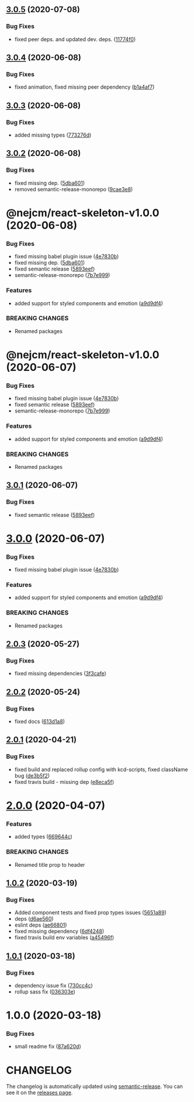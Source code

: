 ## [3.0.5](https://github.com/nejcm/react-skeleton/compare/v3.0.4...v3.0.5) (2020-07-08)


### Bug Fixes

* fixed peer deps. and updated dev. deps. ([11774f0](https://github.com/nejcm/react-skeleton/commit/11774f076bf4fe19ca0aae8d27207d88a37778a7))

## [3.0.4](https://github.com/nejcm/react-skeleton/compare/v3.0.3...v3.0.4) (2020-06-08)


### Bug Fixes

* fixed animation, fixed missing peer dependency ([b1a4af7](https://github.com/nejcm/react-skeleton/commit/b1a4af78f5a83097dae8d8ca8f98c70502823dbc))

## [3.0.3](https://github.com/nejcm/react-skeleton/compare/v3.0.2...v3.0.3) (2020-06-08)


### Bug Fixes

* added missing types ([773276d](https://github.com/nejcm/react-skeleton/commit/773276d92bd5e058d707d2d68e02f8ea67929999))

## [3.0.2](https://github.com/nejcm/react-skeleton/compare/v3.0.1...v3.0.2) (2020-06-08)


### Bug Fixes

* fixed missing dep. ([5dba601](https://github.com/nejcm/react-skeleton/commit/5dba60106a2363376a2783f0ba7de2198f2d84f6))
* removed semantic-release-monorepo ([9cae3e8](https://github.com/nejcm/react-skeleton/commit/9cae3e8fb9a7b5c07c72796f40c742823c274d83))

# @nejcm/react-skeleton-v1.0.0 (2020-06-08)


### Bug Fixes

* fixed missing babel plugin issue ([4e7830b](https://github.com/nejcm/react-skeleton/commit/4e7830bdaf9faec25fc074e9f242bac437061779))
* fixed missing dep. ([5dba601](https://github.com/nejcm/react-skeleton/commit/5dba60106a2363376a2783f0ba7de2198f2d84f6))
* fixed semantic release ([5893eef](https://github.com/nejcm/react-skeleton/commit/5893eef72281078289aba39a54670fb948830a96))
* semantic-release-monorepo ([7b7e999](https://github.com/nejcm/react-skeleton/commit/7b7e99933ba7716e4b2aa7203e174a4ce6a9f364))


### Features

* added support for styled components and emotion ([a9d9df4](https://github.com/nejcm/react-skeleton/commit/a9d9df4dfe046ffeb5a0d72c3f6ba95287b2d9f5))


### BREAKING CHANGES

* Renamed packages

# @nejcm/react-skeleton-v1.0.0 (2020-06-07)


### Bug Fixes

* fixed missing babel plugin issue ([4e7830b](https://github.com/nejcm/react-skeleton/commit/4e7830bdaf9faec25fc074e9f242bac437061779))
* fixed semantic release ([5893eef](https://github.com/nejcm/react-skeleton/commit/5893eef72281078289aba39a54670fb948830a96))
* semantic-release-monorepo ([7b7e999](https://github.com/nejcm/react-skeleton/commit/7b7e99933ba7716e4b2aa7203e174a4ce6a9f364))


### Features

* added support for styled components and emotion ([a9d9df4](https://github.com/nejcm/react-skeleton/commit/a9d9df4dfe046ffeb5a0d72c3f6ba95287b2d9f5))


### BREAKING CHANGES

* Renamed packages

## [3.0.1](https://github.com/nejcm/react-skeleton/compare/v3.0.0...v3.0.1) (2020-06-07)

### Bug Fixes

- fixed semantic release
  ([5893eef](https://github.com/nejcm/react-skeleton/commit/5893eef72281078289aba39a54670fb948830a96))

# [3.0.0](https://github.com/nejcm/react-skeleton/compare/v2.0.3...v3.0.0) (2020-06-07)

### Bug Fixes

- fixed missing babel plugin issue
  ([4e7830b](https://github.com/nejcm/react-skeleton/commit/4e7830bdaf9faec25fc074e9f242bac437061779))

### Features

- added support for styled components and emotion
  ([a9d9df4](https://github.com/nejcm/react-skeleton/commit/a9d9df4dfe046ffeb5a0d72c3f6ba95287b2d9f5))

### BREAKING CHANGES

- Renamed packages

## [2.0.3](https://github.com/nejcm/react-skeleton/compare/v2.0.2...v2.0.3) (2020-05-27)

### Bug Fixes

- fixed missing dependencies
  ([3f3cafe](https://github.com/nejcm/react-skeleton/commit/3f3cafee3f9ed17cbde72a6dc3c29a721d5c2405))

## [2.0.2](https://github.com/nejcm/react-skeleton/compare/v2.0.1...v2.0.2) (2020-05-24)

### Bug Fixes

- fixed docs
  ([613d1a8](https://github.com/nejcm/react-skeleton/commit/613d1a8bd90596c6e2cf2192db68ab3e066c1412))

## [2.0.1](https://github.com/nejcm/react-skeleton/compare/v2.0.0...v2.0.1) (2020-04-21)

### Bug Fixes

- fixed build and replaced rollup config with kcd-scripts, fixed className bug
  ([de3b5f2](https://github.com/nejcm/react-skeleton/commit/de3b5f27bd4c740c18bb99f96b62bd7650498f0b))
- fixed travis build - missing dep
  ([e8eca5f](https://github.com/nejcm/react-skeleton/commit/e8eca5f657f2123e089cc8aa86677787e0ea5196))

# [2.0.0](https://github.com/nejcm/react-skeleton/compare/v1.0.2...v2.0.0) (2020-04-07)

### Features

- added types
  ([669644c](https://github.com/nejcm/react-skeleton/commit/669644cf923356b719fd56fa40b990f1e68d5977))

### BREAKING CHANGES

- Renamed title prop to header

## [1.0.2](https://github.com/nejcm/react-skeleton/compare/v1.0.1...v1.0.2) (2020-03-19)

### Bug Fixes

- Added component tests and fixed prop types issues
  ([5651a89](https://github.com/nejcm/react-skeleton/commit/5651a898bb06936a975934061c5d3eee9304aae8))
- deps
  ([d6ae560](https://github.com/nejcm/react-skeleton/commit/d6ae56007f90da99f26388eb66e8ecad10f596a9))
- eslint deps
  ([ae66801](https://github.com/nejcm/react-skeleton/commit/ae66801f4b5efa3065587ed87dcbcd078f04ca27))
- fixed missing dependency
  ([6df4248](https://github.com/nejcm/react-skeleton/commit/6df42488e8d7f72b91271be8f5bde3bf4aa5adda))
- fixed travis build env variables
  ([a45496f](https://github.com/nejcm/react-skeleton/commit/a45496f5ab0a34cf7ca99776b7418271a8820daf))

## [1.0.1](https://github.com/nejcm/react-skeleton/compare/v1.0.0...v1.0.1) (2020-03-18)

### Bug Fixes

- dependency issue fix
  ([730cc4c](https://github.com/nejcm/react-skeleton/commit/730cc4c925e499de774190e674d3eb5473e948a6))
- rollup sass fix
  ([036303e](https://github.com/nejcm/react-skeleton/commit/036303ea8df51a1cacc391e4754369b873dd5e0f))

# 1.0.0 (2020-03-18)

### Bug Fixes

- small readme fix
  ([87a620d](https://github.com/nejcm/react-skeleton/commit/87a620d16c08e686713e4ed7e0467834c65f95d0))

# CHANGELOG

The changelog is automatically updated using
[semantic-release](https://github.com/semantic-release/semantic-release). You
can see it on the [releases page](../../releases).
